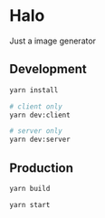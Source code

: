 # Halo

Just a image generator

## Development

```bash
yarn install

# client only
yarn dev:client

# server only
yarn dev:server
```

## Production

```bash
yarn build

yarn start
```
